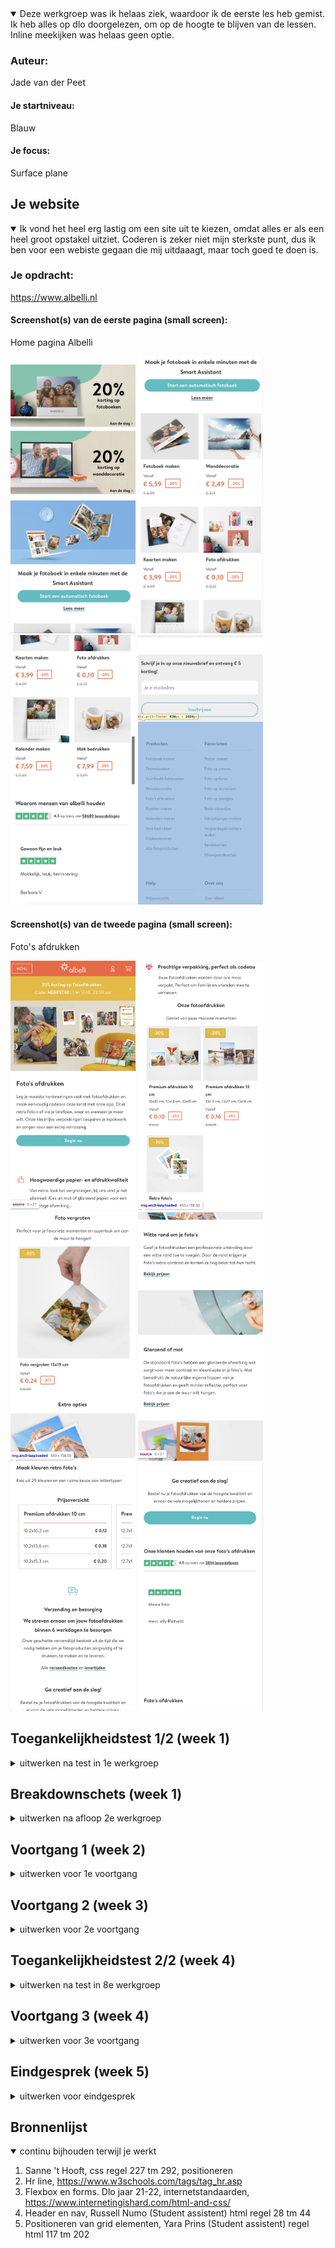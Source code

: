 <details open>
  <summary>Deze werkgroep was ik helaas ziek, waardoor ik de eerste les heb gemist. Ik heb alles op dlo doorgelezen, om op de hoogte te blijven van de lessen. Inline meekijken was helaas geen optie.</summary>

  ### Auteur:
  Jade van der Peet

  #### Je startniveau:
  Blauw 

  #### Je focus:
  Surface plane
 
</details>





## Je website

<details open>
  <summary>Ik vond het heel erg lastig om een site uit te kiezen, omdat alles er als een heel groot opstakel uitziet. Coderen is zeker niet mijn sterkste punt, dus ik ben voor een webiste gegaan die mij uitdaaagt, maar toch goed te doen is.</summary>

  ### Je opdracht:
 https://www.albelli.nl

  #### Screenshot(s) van de eerste pagina (small screen): 
  Home pagina Albelli

  <img src="./readme-images/scherm1.jpg" width="200px" alt="Eerste gekozen pagina">
  <img src="./readme-images/Scherm2.jpg" width="200px" alt="Eerste gekozen pagina">
  <img src="./readme-images/Scherm3.jpg" width="200px" alt="Eerste gekozen pagina">
  <img src="./readme-images/Scherm4.jpg" width="200px" alt="Eerste gekozen pagina">

  #### Screenshot(s) van de tweede pagina (small screen):
 Foto's afdrukken

<img src="./readme-images/scherm1.1.png" width="200px" alt="Tweede gekozen pagina">
<img src="./readme-images/scherm1.2.png" width="200px" alt="Tweede gekozen pagina">
<img src="./readme-images/scherm1.3.png" width="200px" alt="Tweede gekozen pagina">
<img src="./readme-images/scherm1.4.png" width="200px" alt="Tweede gekozen pagina">
<img src="./readme-images/scherm1.5.png" width="200px" alt="Tweede gekozen pagina">
<img src="./readme-images/scherm1.6.png" width="200px" alt="Tweede gekozen pagina">
 
</details>



## Toegankelijkheidstest 1/2 (week 1)

<details>
  <summary>uitwerken na test in 1e werkgroep</summary>

  #### Screenreader
  Het gebruik van een screenreader is veel moeilijker dan ik had verwacht. Je krijgt een variatie van buttons die je nog nooit gebruikt hebt en de persoon die het voorleest, leest ook daadwerkelijk alles voor, ook al is het niet van toepassing op wat je wilt horen. Het is ook duidelijk geworden dat heel veel sites onwijs achterlopen op deze technologie. Hier kan nog erg veel aan gedaan worden.


  #### Muis en Toetsenbord 
   Er kwamen bij sommige kleurveranderingen best interessante bevindingen naar voren toe.
  
  - Wazig:
    Licht blauw/groen op wit is slecht zichtbaar;
    Iconen zijn super klein;
    Alles wat niet een kader staat (kleine letters) niet leesbaar; 
    Te kleine letters (ook zwart;)
    De Footer is niet te lezen, plaatjes wel daarin wel;
    Navigatie is ook niet te lezen;
    Plaatjes zijn goed te zien

    Hier komt dus uit dat de grootste storingsfactor de kleine lettertjes zijn, samen met de iconen. Hierdoor zijn de footer, subkopjes en teksten, navigatie en kleurverschillen erg slecht tot niet te lezen.

    - Groen en geel:
    Hier kwam niet heel veel bijzonders uit. Het contrast was ondanks dezelfde kleuren wel heel duidelijk te zien. Er is natuurlijk een duidelijk verschil tussen licht geel en donker geel.

    - Roze:
    Hiermee werden de plaatjes en kopteksten ongelooflijk duidelijk. Alles viel opeens heel erg op en het zag er ook eigenlijk mooi uit. Dit heeft verder totaal geem belemmering geven voor mij om door de website te kunnen komen.

    - Zwart/wit:
    De kleine letters op de website zijn nu lihct grijs geworden, hierdoor zijn ze nog slechter leesbaar dan dat ze al waren. Verder heeft het geen effect op plaatjes of grote kopteksten. Alles wat klein was en nu ook nog eens lichter is geworden, is niet te zien.


  #### Motoriek (shocks, elastiekjes)
    Ik vond het onwijs moeilijk om goed gebruik te kunnen maken van een laptop/computer als je zo belemmerd word. Dit was voor mij tijdelijk, maar voor mensen die dit daadwerkelijk hebben lijkt het me nog veel lastiger in het dageijks leven. De shocks leiden heel erg af en ik was veel minder bezig met stappen zetten op de website. Ik typ zelf niet met 10 vingers, maar gebruik wel bepaalde vingers en precies deze waren zo vastgebonden. Onwijs moeilijk, niet alleen op mijn site maar in het gebruik van een computer in het algemeen.

    Hier een omschrijving van hoe het opgelost kan worden (met indien nodig afbeeldingen)


  #### Visueel (brillen, contrast, kleurenblind, dark/light). 
    Ik kijk altijd naar mijn scherm en toetsenbord, ook als ik aan het typen ben. Dit was een onwijs groot ding toen ik die brillen ophad. Je ziet echt niet goed en je ziet ook niet waar je op gaat klikken. Dit waa vooral bij het gebruik van de tunnelvisie en contrast brillen. Van kleurenblind had ik niet zoveel last.

</details>



## Breakdownschets (week 1)

<details>
  <summary>uitwerken na afloop 2e werkgroep</summary>

  ### de hele pagina: 
  <img src="readme-images/dummy-plaatje.jpg" width="375px" alt="breakdown van de hele pagina">

  ### dynamisch deel (bijv menu): 
  <img src="readme-images/dummy-plaatje.jpg" width="375px" alt="breakdown van een dynamisch deel">

  ### wellicht nog een dynamisch deel (bijv filter): 
  <img src="readme-images/dummy-plaatje.jpg" width="375px" alt="breakdown van nog een dynamisch deel">

</details>





## Voortgang 1 (week 2)

<details>
  <summary>uitwerken voor 1e voortgang</summary>

  ### Stand van zaken
 Deze week had ik erg weinig motivatie om voor het eerst de html code er weer bij te pakken. Ik heb het geprobeerd en toen het niet lukte heb ik opgegeven. De student assistenten hebben toen besloten dat mijn voortgang niet goed genoeg was en mijn aanwezigheid niet telde. 

 Ik vond het voor elkaar krijgen van de navigatie balk heel erg lastig en ik snapte niet hoe ik bepaalde elementen op een efficiente manier moest aanspreken. Ik heb vorig jaar alleen maar met classes gewerkt en dit jaar kon dat niet. Ik moest dus een soort van opnieuw code leren typen.


  ### Agenda voor meeting
  Dit hebben wij in de eerste week dus helaas niet gedaan. Kyara en ik waren wel aanwezig, maar hebben hier verder niet samen aan gewerkt. Silke en Suneyska waren niet aanwezig.

  ### Verslag van meeting
  hier na afloop snel de uitkomsten van de meeting vastleggen:
  - Er is mij heel goed uitgelegd hoe ik elementen op een goede manier moet aanspreken, waardoor het ook nog eens overzichtelijk blijft.
  - Ik heb help gekregen met het aan de praat krijgen van mij hamburger menu, maar dat is nog niet helemaal gelukt.

</details>





## Voortgang 2 (week 3)

<details>
  <summary>uitwerken voor 2e voortgang</summary>

  ### Stand van zaken
  Het is mij nog steeds niet gelukt om de navigatie werkende te krijgen, hier wil ik graag hulp bij. Soms schalen de letters niet mee en ik moet weer even een opfrissing hebben van flexbox en padding.


  ### Agenda voor meeting
  samen met je groepje opstellen

  | Daphne      | Jade          | Leanne    | Betoel        |
  | ---            | ---                | ---          | ---              |
  | Stukje tekst omdraaien voor volgorde  | Ruimte om a's in navigatie             | Navigatie werkend maken    | Navigatie werkend maken    |
  | Plaatje schaling bepalen | Navigatie verdwijnt met scrollen | Section aanspraken | dit wil ik zeker |
  | Tekstblok werkt niet responsive (en verplaatsen)           | Twee links onder elkaar krijgen                | ...          | ...              |
  | Tekstblok werkt niet responsive (en verplaatsen)           | Letters schalen niet mee en blijven niet op 1 plek (20% korting)                | ...          | ...              |


  ### Verslag van meeting
  hier na afloop snel de uitkomsten van de meeting vastleggen

  - Inline elementen staan naast elkaar, block elementen niet
  - Navigatie sticky maken door: position sticky, top 0 en z-index 100 (om de voorste plaats in te nemen)
  - Order -1 is 1 omhoog, in de min is naar boven
  - Display grid is onder elkaar 


</details>





## Toegankelijkheidstest 2/2 (week 4)

<details>
  <summary>uitwerken na test in 8e werkgroep</summary>

  #### Screenreader
  Screenreader:
  Gaat prima!
  Kopjes zijn goed
  Benaming van linkjes wel nog even aanpassen


  #### Muis en Toetsenbord 
  kleurenblind in chrome:

  Geblurd:
  Button navigatie is niet zo duidelijk meer

  Groen:
  Alles goed zichtbaar

  Geel
  Alles goed zichtbaar

  Roze:
  Heel duidelijk en fel

  Zwart/wit:
  Header en plaatjes overgang is minder duidelijk niet te zien waar de navigatie stopt als hij uitgeklapt is.


  #### Motoriek (shocks, elastiekjes)
  Elastiekjes:
  Alles goed te doen

  Ballon:
  Gaat ook prima!


  #### Visueel (brillen, contrast, kleurenblind, dark/light). 

Brillen

Geblurd:
Button is lastig te lezen

Zicht verlies:
Plaatjes zijn heel druk opeens omdat ze dicht op elkaar zitten. Kleur van buttons moeilijk te zien. De kleine plaatjes zijn zo klein dat er twee in 1 keer te zien zijn

Laag contrast
Button niet te lezen. Icoontjes ook niet, door de lichte kleur


</details>





## Voortgang 3 (week 4)

<details>
  <summary>uitwerken voor 3e voortgang</summary>

  ### Stand van zaken
  Ik vind het heel erg last om mijn grid mooi te krijgen. Sommige elementen in een section of ul moeten naast elkaar komen en andere juiste weer onder elkaar. Verder gaat het prima en loop ik er lekker doorheen.


  ### Agenda voor meeting
  samen met je groepje opstellen

  | Kyara      | Jade          | Silke    | Suneyska        |
  | Hoe je een button met een afbeelding erin klikbaar maakt            | Items naast elkaar krijgen (grid van 6 afbeeldingen en beoordelingen)                | ...        | ...            |
  | Hoe je p's toevoegt aan een grid  | Footer doet raar, hoe kan ik deze het beste maken?  | ...    | ...   |
  | ... | ...| ... | ... |
  | ...            | ...                | ...          | ...              |


  ### Verslag van meeting
  hier na afloop snel de uitkomsten van de meeting vastleggen

  - Er mogen meerdere p's gebruikt worden in een section
  - Ik mag een div gebruiken voor positionering en styling
  - In css overal main voor zetten, hetzelfde met de footer en header

</details>





## Eindgesprek (week 5)

<details>
  <summary>uitwerken voor eindgesprek</summary>

  ### Je uitkomst - karakteristiek screenshots:
  <img src="readme-images/helepagina1.png" width="375px" alt="uitkomst opdracht 1">

  <img src="readme-images/helepagina2.png" width="375px" alt="uitkomst opdracht 2">


  ### Dit ging goed/Heb ik geleerd: 

Wat ik heb geleerd met dit vak is te veel om op te noemen. Ik ben ook onwijs trots op wat ik heb neergezet, als ik mijzelf vergelijk met vorig jaar. Ik begrijp eindelijk mijn eigen code. De ondersteuning tijdens dit vak door docent en student assistent was erg fijn en ook dat heeft erg geholpen.
Ik heb geleerd hoe je elementen naast elkaar kan krijgen, onder elkaar of juist 1 element ergens onder.
Buttons maak je niet altijd aan als een button, maar je maakt een link en geeft die vorm als een button.
Alles wat ik heb geleerd tijdens dit vak ga ik zeker meenemen naar volgende jaren op school en daarbuiten. 
De docent vorig jaar heeft mij o slecht geholpen dat ik het gevoel had dat ik vanaf 0 weer code moest leren typen. Dit is door de goede ondersteuning onwijs snel gegaan. Erg bedankt!
  


  ### Dit was lastig/Is niet gelukt:
  Sommige dingen zijn gewoon te moeilijk, om zelf over na te denken. Ik heb hulp bij Sanne gevraagd omdat het mij niet lukte een stuk tekst rechts op de pagina te krijgen en hij moest ook nog eens niet meeschalen. Dit is gelukt en ik begrijp ook bijna volledig wat het probleem precies was.
  Ik heb vaker een div gebruikt in mijn code, omdat de student assistenten ook geen andere oplossing wisten. Verder is alles mij gelukt en ben ik er goed ingerold.

</details>





## Bronnenlijst

<details open>
  <summary>continu bijhouden terwijl je werkt</summary>

  1. Sanne 't Hooft, css regel 227 tm 292, positioneren
  2. Hr line, https://www.w3schools.com/tags/tag_hr.asp 
  3. Flexbox en forms. Dlo jaar 21-22, internetstandaarden, https://www.internetingishard.com/html-and-css/
  4. Header en nav, Russell Numo (Student assistent) html regel 28 tm 44
  5. Positioneren van grid elementen, Yara Prins (Student assistent) regel html 117 tm 202

</details>